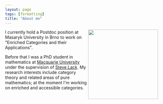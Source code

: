 ```yaml
---
layout: page
tags: [formatting]
title: "About me"
---
```



<a><img src="http://gtendas.github.io/assets/picture.jpg" align="right" width="230" ></a>


I currently hold a Postdoc position at Masaryk University in Brno to work on "Enriched Categories and their Applications". 

Before that I was a PhD student in mathematics at [Macquarie University](https://mq.edu.au) under the supervision of [Steve Lack](https://researchers.mq.edu.au/en/persons/steve-lack). My research interests include category theory and related areas of pure mathematics; at the moment I'm working on enriched and accessible categories.



